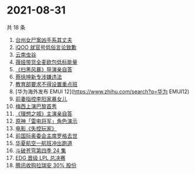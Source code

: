 # 2021-08-31

共 18 条

<!-- BEGIN -->
<!-- 最后更新时间 Tue Aug 31 2021 16:14:58 GMT+0800 (China Standard Time) -->

1. [台州女尸案凶手系其丈夫](https://www.zhihu.com/search?q=台州女尸)
1. [iQOO 就官号低俗言论致歉](https://www.zhihu.com/search?q=iQOO道歉)
1. [云南虫谷](https://www.zhihu.com/search?q=云南虫谷)
1. [薇娅带货全麦欧包低标能量](https://www.zhihu.com/search?q=薇娅带货)
1. [《扫黑风暴》导演亲自答](https://www.zhihu.com/search?q=扫黑风暴)
1. [蔡徐坤新专涉嫌违法](https://www.zhihu.com/search?q=蔡徐坤)
1. [教育部要求不得设置重点班](https://www.zhihu.com/search?q=重点班)
1. [华为海外发布 EMUI 12](https://www.zhihu.com/search?q=华为 EMUI12)
1. [前妻指控李阳家暴女儿](https://www.zhihu.com/search?q=李阳家暴)
1. [梅西上演巴黎首秀](https://www.zhihu.com/search?q=梅西)
1. [《理想之城》主演亲自答](https://www.zhihu.com/search?q=理想之城)
1. [原神「雷电将军」角色演示](https://www.zhihu.com/search?q=原神)
1. [电影《失控玩家》](https://www.zhihu.com/search?q=失控玩家)
1. [前国际奥委会主席罗格去世](https://www.zhihu.com/search?q=罗格)
1. [华夏航空一航班冲出跑道](https://www.zhihu.com/search?q=华夏航空)
1. [斗破苍穹第四季 24 集](https://www.zhihu.com/search?q=斗破苍穹)
1. [EDG 晋级 LPL 总决赛](https://www.zhihu.com/search?q=EDG)
1. [腾讯收购拉瑞安 30% 股份](https://www.zhihu.com/search?q=腾讯游戏)

<!-- END -->
